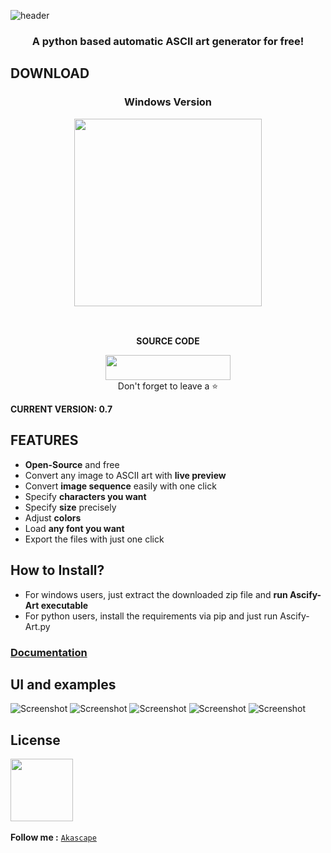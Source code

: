 ![header](https://user-images.githubusercontent.com/89206401/216651834-91bc5c02-4b25-4789-8ea7-524015086771.png)

### <p align='center'> A python based automatic ASCII art generator for free!

## DOWNLOAD

### <p align='center'> Windows Version <br> <p align='center'> [<img src="https://img.shields.io/badge/FREE-Ascify_Art-informational?&logo=Microsoft&logoColor=blue&color=007ec6" width="300">](https://github.com/Akascape/Ascify-Art/releases/download/v0.6/Ascify-Art_v0.6_win64.zip)  <p align='center'>

<br> <p align='center'> **SOURCE CODE** <br> <p align='center'> [<img src="https://img.shields.io/badge/Python_Version-informational?style=flat&logo=python&logoColor=blue&color=eaea4a" width=200 height=40>](https://github.com/Akascape/Ascify-Art/archive/refs/heads/Ascify-Art_v0.6.zip) <br> Don't forget to leave a ⭐ </p>

**CURRENT VERSION: 0.7**

## FEATURES
- **Open-Source** and free
- Convert any image to ASCII art with **live preview**
- Convert **image sequence** easily with one click
- Specify **characters you want**
- Specify **size** precisely
- Adjust **colors**
- Load **any font you want**
- Export the files with just one click

## How to Install?
- For windows users, just extract the downloaded zip file and **run Ascify-Art executable**
- For python users, install the requirements via pip and just run Ascify-Art.py

### [Documentation](https://github.com/Akascape/Ascify-Art/wiki)

## UI and examples
![Screenshot](https://user-images.githubusercontent.com/89206401/218322798-7995d708-6e62-42bc-8cc0-b7341cdf17df.jpg)
![Screenshot](https://user-images.githubusercontent.com/89206401/218322753-6b13884a-f88d-40bb-8e85-5f01477a238a.jpg)
![Screenshot](https://user-images.githubusercontent.com/89206401/218322824-246ffc61-6b60-46f8-8723-484940b16d5d.jpg)
![Screenshot](https://user-images.githubusercontent.com/89206401/218327579-fe255d09-62f4-41f0-a91d-98637906ea9d.jpg)
![Screenshot](https://user-images.githubusercontent.com/89206401/218323378-89ffbb3f-a1d9-4618-9140-96bc7261f02b.jpg)

## License
[<img src="https://user-images.githubusercontent.com/89206401/168461242-884f25ce-eb67-406a-9d98-cf8d0f28cb43.png" width=100>](https://github.com/Akascape/Ascify-Art/blob/Ascify-Art_v0.6/LICENSE)
<br>
<br>**Follow me :** [`Akascape`](https://github.com/Akascape)
